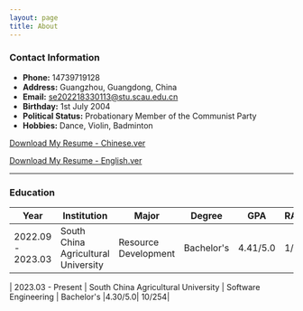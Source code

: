 ```yaml
---
layout: page
title: About
---
```


### Contact Information

- **Phone:** 14739719128
- **Address:** Guangzhou, Guangdong, China
- **Email:** [se202218330113@stu.scau.edu.cn](mailto:se202218330113@stu.scau.edu.cn)
- **Birthday:** 1st July 2004
- **Political Status:** Probationary Member of the Communist Party
- **Hobbies:** Dance, Violin, Badminton

[Download My Resume - Chinese.ver](/简历-ch.pdf)

[Download My Resume - English.ver](/简历-ch.pdf)

---

### Education

| Year        | Institution                | Major                     | Degree    | GPA       |RANK   |
|-------------|----------------------------|---------------------------|-----------|-----------|-------|
| 2022.09 - 2023.03 | South China Agricultural University | Resource Development | Bachelor's |4.41/5.0|1/30|

| 2023.03 - Present | South China Agricultural University | Software Engineering   | Bachelor's |4.30/5.0| 10/254|

